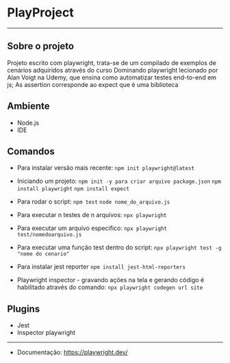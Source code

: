 # PlayProject 
 ____
 ## Sobre o projeto
 Projeto escrito com playwright, trata-se de um compilado de exemplos de cenários adquiridos através do curso Dominando playwright lecionado por Alan Voigt na Udemy, que ensina como automatizar testes end-to-end em js;
 As assertion corresponde ao expect que é uma biblioteca
 
## Ambiente
- Node.js
- IDE

## Comandos
- Para instalar versão mais recente:
`npm init playwright@latest`

- Iniciando um projeto:
`npm init -y para criar arquivo package.json`
`npm install playwright`
`npm install expect`

- Para rodar o script:
`npm test`
`node nome_do_arquivo.js`
- Para executar n testes de n arquivos:
`npx playwright`
- Para executar um arquivo especifico:
`npx playwright test/nomedoarquivo.js`
- Para executar uma função test dentro do script:
`npx playwright test -g "nome do cenario"`
- Para instalar jest reporter
`npm install jest-html-reporters`


- Playwright inspector - gravando ações na tela e gerando código é habilitado através do comando:
`npx playwright codegen url site`


## Plugins
* Jest
* Inspector playwright
___

 * Documentação: 
 https://playwright.dev/
#  
